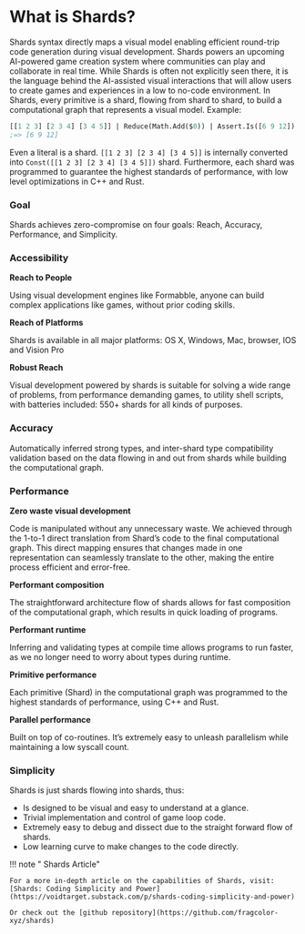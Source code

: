# What is Shards?

Shards syntax directly maps a visual model enabling efficient round-trip code generation during visual development.
Shards powers an upcoming AI-powered game creation system where communities can play and collaborate in real time. While Shards is often not explicitly seen there, it is the language behind the AI-assisted visual interactions that will allow users to create games and experiences in a low to no-code environment.
In Shards, every primitive is a shard, flowing from shard to shard, to build a computational graph that represents a visual model. Example:

```clojure
[[1 2 3] [2 3 4] [3 4 5]] | Reduce(Math.Add($0)) | Assert.Is([6 9 12]) | Log
;=> [6 9 12]
```
Even a literal is a shard. `[[1 2 3] [2 3 4] [3 4 5]]` is internally converted into `Const([[1 2 3] [2 3 4] [3 4 5]])` shard. Furthermore, each shard was programmed to guarantee the highest standards of performance, with low level optimizations in C++ and Rust.

### Goal
Shards achieves zero-compromise on four goals: Reach, Accuracy, Performance, and Simplicity.

### Accessibility
**Reach to People**

Using visual development engines like Formabble, anyone can build complex
applications like games, without prior coding skills.

**Reach of Platforms**

Shards is available in all major platforms: OS X, Windows, Mac, browser, IOS and Vision Pro

**Robust Reach**

Visual development powered by shards is suitable for solving a wide range of problems, from performance demanding games, to utility shell scripts, with batteries included: 550+ shards for all kinds of purposes.

### Accuracy
Automatically inferred strong types, and inter-shard type compatibility validation based on the data flowing in and out from shards while building the computational graph.

### Performance
**Zero waste visual development**

Code is manipulated without any unnecessary waste. We achieved through the 1-to-1 direct translation from Shard’s code to the final computational graph. This direct mapping ensures that changes made in one representation can seamlessly translate to the other, making the entire process efficient and error-free.

**Performant composition**

The straightforward architecture flow of shards allows for fast composition of the computational graph, which results in quick loading of programs.

**Performant runtime**

Inferring and validating types at compile time allows programs to run faster, as we no longer need to worry about types during runtime.

**Primitive performance**

Each primitive (Shard) in the computational graph was programmed to the highest standards of performance, using C++ and Rust.

**Parallel performance**

Built on top of co-routines. It’s extremely easy to unleash parallelism while maintaining a low syscall count.

### Simplicity
Shards is just shards flowing into shards, thus:
- Is designed to be visual and easy to understand at a glance.
- Trivial implementation and control of game loop code.
- Extremely easy to debug and dissect due to the straight forward flow of shards.
- Low learning curve to make changes to the code directly.


!!! note " Shards Article"

    For a more in-depth article on the capabilities of Shards, visit: [Shards: Coding Simplicity and Power](https://voidtarget.substack.com/p/shards-coding-simplicity-and-power)

    Or check out the [github repository](https://github.com/fragcolor-xyz/shards)
